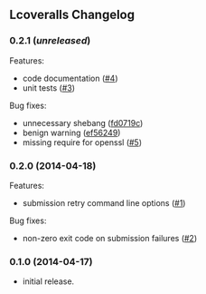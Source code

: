 ## Lcoveralls Changelog

### 0.2.1 (_unreleased_)
Features:
- code documentation ([#4](../../issues/4))
- unit tests ([#3](../../issues/3))

Bug fixes:
- unnecessary shebang ([fd0719c](
  ../../commit/fd0719c54bf0430f805458657059473f6c9333e2))
- benign warning ([ef56249](
  ../../commit/ef562492e3dff397bb63c5764d8b2a512248bf3d))
- missing require for openssl ([#5](../../issues/5))

### 0.2.0 (2014-04-18)
Features:
- submission retry command line options ([#1](../../issues/1))

Bug fixes:
- non-zero exit code on submission failures ([#2](../../issues/2))

### 0.1.0 (2014-04-17)
- initial release.
